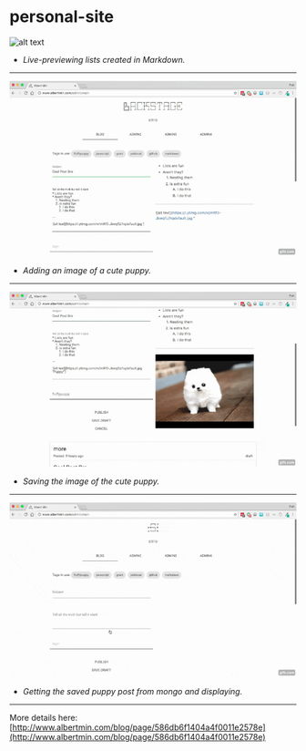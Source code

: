 # personal-site
![alt text](readme/democliplists.gif "Adding Markdown lists")
* *Live-previewing lists created in Markdown.*

---

![alt text](readme/democlipimg.gif "Adding Markdown image")
* *Adding an image of a cute puppy.*

---

![alt text](readme/democlipsave.gif "Saving blog post")
* *Saving the image of the cute puppy.*

---

![alt text](readme/democlipdisplay.gif "Displaying blog post")
* *Getting the saved puppy post from mongo and displaying.*

---

More details here: [http://www.albertmin.com/blog/page/586db6f1404a4f0011e2578e](http://www.albertmin.com/blog/page/586db6f1404a4f0011e2578e)
